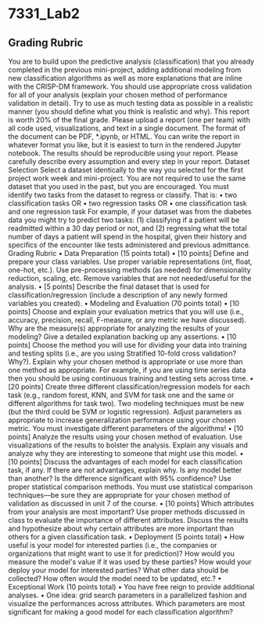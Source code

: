 # 7331_Lab2

## Grading Rubric
You are to build upon the predictive analysis (classification) that you already completed in the
previous mini-project, adding additional modeling from new classification algorithms as well as
more explanations that are inline with the CRISP-DM framework. You should use appropriate cross
validation for all of your analysis (explain your chosen method of performance validation in detail).
Try to use as much testing data as possible in a realistic manner (you should define what you think
is realistic and why).
This report is worth 20% of the final grade. Please upload a report (one per team) with all code
used, visualizations, and text in a single document. The format of the document can be PDF,
*.ipynb, or HTML. You can write the report in whatever format you like, but it is easiest to turn in the
rendered Jupyter notebook. The results should be reproducible using your report. Please carefully
describe every assumption and every step in your report.
Dataset Selection
Select a dataset identically to the way you selected for the first project work week and mini-project.
You are not required to use the same dataset that you used in the past, but you are encouraged.
You must identify two tasks from the dataset to regress or classify. That is:
• two classification tasks OR
• two regression tasks OR
• one classification task and one regression task
For example, if your dataset was from the diabetes data you might try to predict two tasks: (1)
classifying if a patient will be readmitted within a 30 day period or not, and (2) regressing what the
total number of days a patient will spend in the hospital, given their history and specifics of the
encounter like tests administered and previous admittance.
Grading Rubric
• Data Preparation (15 points total)
• [10 points] Define and prepare your class variables. Use proper variable
representations (int, float, one-hot, etc.). Use pre-processing methods (as needed) for
dimensionality reduction, scaling, etc. Remove variables that are not needed/useful for
the analysis.
• [5 points] Describe the final dataset that is used for classification/regression (include a
description of any newly formed variables you created).
• Modeling and Evaluation (70 points total)
• [10 points] Choose and explain your evaluation metrics that you will use (i.e., accuracy,
precision, recall, F-measure, or any metric we have discussed). Why are the measure(s)
appropriate for analyzing the results of your modeling? Give a detailed explanation
backing up any assertions.
• [10 points] Choose the method you will use for dividing your data into training and
testing splits (i.e., are you using Stratified 10-fold cross validation? Why?). Explain why
your chosen method is appropriate or use more than one method as appropriate. For
example, if you are using time series data then you should be using continuous training
and testing sets across time.
• [20 points] Create three different classification/regression models for each task (e.g.,
random forest, KNN, and SVM for task one and the same or different algorithms for
task two). Two modeling techniques must be new (but the third could be SVM or
logistic regression). Adjust parameters as appropriate to increase generalization
performance using your chosen metric. You must investigate different parameters
of the algorithms!
• [10 points] Analyze the results using your chosen method of evaluation. Use
visualizations of the results to bolster the analysis. Explain any visuals and analyze why
they are interesting to someone that might use this model.
• [10 points] Discuss the advantages of each model for each classification task, if any. If
there are not advantages, explain why. Is any model better than another? Is the
difference significant with 95% confidence? Use proper statistical comparison methods.
You must use statistical comparison techniques—be sure they are appropriate for your
chosen method of validation as discussed in unit 7 of the course.
• [10 points] Which attributes from your analysis are most important? Use proper
methods discussed in class to evaluate the importance of different attributes. Discuss
the results and hypothesize about why certain attributes are more important than others
for a given classification task.
• Deployment (5 points total)
• How useful is your model for interested parties (i.e., the companies or organizations
that might want to use it for prediction)? How would you measure the model's value if it
was used by these parties? How would your deploy your model for interested parties?
What other data should be collected? How often would the model need to be updated,
etc.?
• Exceptional Work (10 points total)
• You have free reign to provide additional analyses.
• One idea: grid search parameters in a parallelized fashion and visualize the
performances across attributes. Which parameters are most significant for making a
good model for each classification algorithm?
